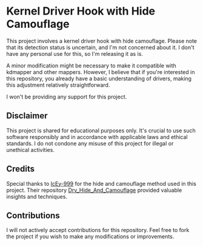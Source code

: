 # Kernel Driver Hook with Hide Camouflage

This project involves a kernel driver hook with hide camouflage. Please note that its detection status is uncertain, and I'm not concerned about it. I don't have any personal use for this, so I'm releasing it as is.

A minor modification might be necessary to make it compatible with kdmapper and other mappers. However, I believe that if you're interested in this repository, you already have a basic understanding of drivers, making this adjustment relatively straightforward.

I won't be providing any support for this project.

## Disclaimer

This project is shared for educational purposes only. It's crucial to use such software responsibly and in accordance with applicable laws and ethical standards. I do not condone any misuse of this project for illegal or unethical activities.

## Credits

Special thanks to [IcEy-999](https://github.com/IcEy-999) for the hide and camouflage method used in this project. Their repository [Drv_Hide_And_Camouflage](https://github.com/IcEy-999/Drv_Hide_And_Camouflage) provided valuable insights and techniques.

## Contributions

I will not actively accept contributions for this repository. Feel free to fork the project if you wish to make any modifications or improvements.

